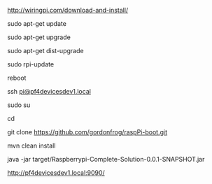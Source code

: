 http://wiringpi.com/download-and-install/

sudo apt-get update

sudo apt-get upgrade

sudo apt-get dist-upgrade

sudo rpi-update

reboot

ssh pi@pf4devicesdev1.local

sudo su

cd

git clone https://github.com/gordonfrog/raspPi-boot.git

mvn clean install

java -jar target/Raspberrypi-Complete-Solution-0.0.1-SNAPSHOT.jar

http://pf4devicesdev1.local:9090/

